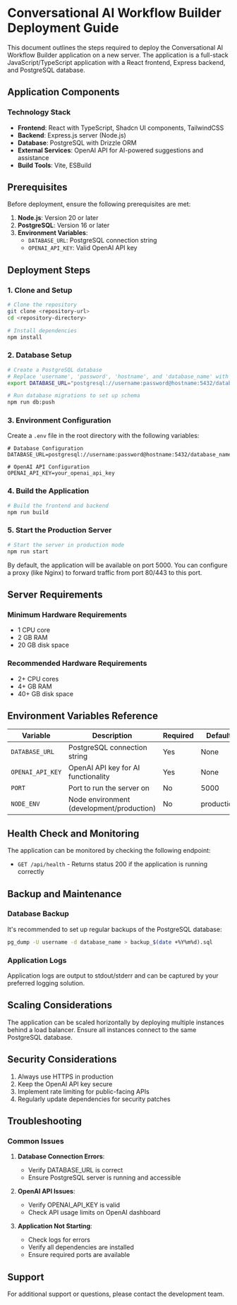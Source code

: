 # Conversational AI Workflow Builder Deployment Guide

This document outlines the steps required to deploy the Conversational AI Workflow Builder application on a new server. The application is a full-stack JavaScript/TypeScript application with a React frontend, Express backend, and PostgreSQL database.

## Application Components

### Technology Stack
- **Frontend**: React with TypeScript, Shadcn UI components, TailwindCSS
- **Backend**: Express.js server (Node.js)
- **Database**: PostgreSQL with Drizzle ORM
- **External Services**: OpenAI API for AI-powered suggestions and assistance
- **Build Tools**: Vite, ESBuild

## Prerequisites

Before deployment, ensure the following prerequisites are met:

1. **Node.js**: Version 20 or later
2. **PostgreSQL**: Version 16 or later
3. **Environment Variables**:
   - `DATABASE_URL`: PostgreSQL connection string
   - `OPENAI_API_KEY`: Valid OpenAI API key

## Deployment Steps

### 1. Clone and Setup

```bash
# Clone the repository
git clone <repository-url>
cd <repository-directory>

# Install dependencies
npm install
```

### 2. Database Setup

```bash
# Create a PostgreSQL database
# Replace 'username', 'password', 'hostname', and 'database_name' with your values
export DATABASE_URL="postgresql://username:password@hostname:5432/database_name"

# Run database migrations to set up schema
npm run db:push
```

### 3. Environment Configuration

Create a `.env` file in the root directory with the following variables:

```
# Database Configuration
DATABASE_URL=postgresql://username:password@hostname:5432/database_name

# OpenAI API Configuration
OPENAI_API_KEY=your_openai_api_key
```

### 4. Build the Application

```bash
# Build the frontend and backend
npm run build
```

### 5. Start the Production Server

```bash
# Start the server in production mode
npm run start
```

By default, the application will be available on port 5000. You can configure a proxy (like Nginx) to forward traffic from port 80/443 to this port.

## Server Requirements

### Minimum Hardware Requirements
- 1 CPU core
- 2 GB RAM
- 20 GB disk space

### Recommended Hardware Requirements
- 2+ CPU cores
- 4+ GB RAM
- 40+ GB disk space

## Environment Variables Reference

| Variable | Description | Required | Default |
|----------|-------------|----------|---------|
| `DATABASE_URL` | PostgreSQL connection string | Yes | None |
| `OPENAI_API_KEY` | OpenAI API key for AI functionality | Yes | None |
| `PORT` | Port to run the server on | No | 5000 |
| `NODE_ENV` | Node environment (development/production) | No | production |

## Health Check and Monitoring

The application can be monitored by checking the following endpoint:
- `GET /api/health` - Returns status 200 if the application is running correctly

## Backup and Maintenance

### Database Backup

It's recommended to set up regular backups of the PostgreSQL database:

```bash
pg_dump -U username -d database_name > backup_$(date +%Y%m%d).sql
```

### Application Logs

Application logs are output to stdout/stderr and can be captured by your preferred logging solution.

## Scaling Considerations

The application can be scaled horizontally by deploying multiple instances behind a load balancer. Ensure all instances connect to the same PostgreSQL database.

## Security Considerations

1. Always use HTTPS in production
2. Keep the OpenAI API key secure
3. Implement rate limiting for public-facing APIs
4. Regularly update dependencies for security patches

## Troubleshooting

### Common Issues

1. **Database Connection Errors**:
   - Verify DATABASE_URL is correct
   - Ensure PostgreSQL server is running and accessible

2. **OpenAI API Issues**:
   - Verify OPENAI_API_KEY is valid
   - Check API usage limits on OpenAI dashboard

3. **Application Not Starting**:
   - Check logs for errors
   - Verify all dependencies are installed
   - Ensure required ports are available

## Support

For additional support or questions, please contact the development team.
